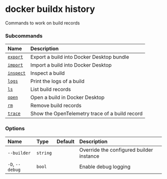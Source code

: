 # docker buildx history

<!---MARKER_GEN_START-->
Commands to work on build records

### Subcommands

| Name                                   | Description                                    |
|:---------------------------------------|:-----------------------------------------------|
| [`export`](buildx_history_export.md)   | Export a build into Docker Desktop bundle      |
| [`import`](buildx_history_import.md)   | Import a build into Docker Desktop             |
| [`inspect`](buildx_history_inspect.md) | Inspect a build                                |
| [`logs`](buildx_history_logs.md)       | Print the logs of a build                      |
| [`ls`](buildx_history_ls.md)           | List build records                             |
| [`open`](buildx_history_open.md)       | Open a build in Docker Desktop                 |
| [`rm`](buildx_history_rm.md)           | Remove build records                           |
| [`trace`](buildx_history_trace.md)     | Show the OpenTelemetry trace of a build record |


### Options

| Name            | Type     | Default | Description                              |
|:----------------|:---------|:--------|:-----------------------------------------|
| `--builder`     | `string` |         | Override the configured builder instance |
| `-D`, `--debug` | `bool`   |         | Enable debug logging                     |


<!---MARKER_GEN_END-->

